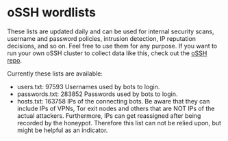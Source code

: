 # oSSH wordlists
These lists are updated daily and can be used for internal security scans, username and password policies, intrusion detection, IP reputation decisions, and so on. Feel free to use them for any purpose. If you want to run your own oSSH cluster to collect data like this, check out the [oSSH repo](https://github.com/toxyl/ossh).  

Currently these lists are available:  
- users.txt: 97593                                                                                                                                                                                                                                                                                                                                                                                                                                                                                                                               Usernames used by bots to login. 
- passwords.txt: 283852                                                                                                                                                                                                                                                                                                                                                                                                                                                                                                                               Passwords used by bots to login. 
- hosts.txt: 163758                                                                                                                                                                                                                                                                                                                                                                                                                                                                                                                               IPs of the connecting bots. Be aware that they can include IPs of VPNs, Tor exit nodes and others that are NOT IPs of the actual attackers. Furthermore, IPs can get reassigned after being recorded by the honeypot. Therefore this list can not be relied upon, but might be helpful as an indicator.
